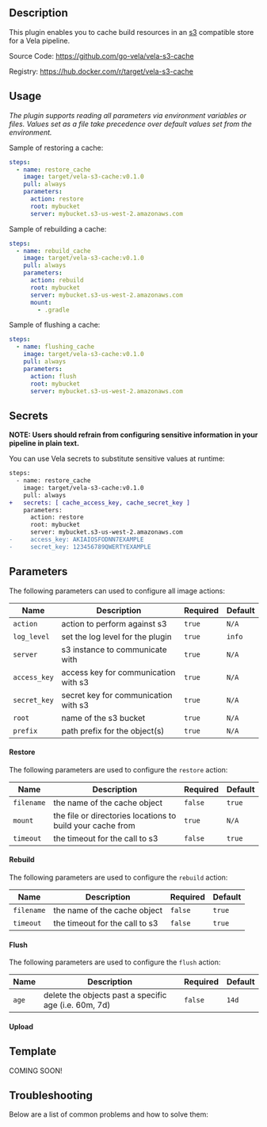 ## Description

This plugin enables you to cache build resources in an [s3](https://aws.amazon.com/s3/) compatible store for a Vela pipeline.

Source Code: https://github.com/go-vela/vela-s3-cache

Registry: https://hub.docker.com/r/target/vela-s3-cache

## Usage

_The plugin supports reading all parameters via environment variables or files. Values set as a file take precedence over default values set from the environment._

Sample of restoring a cache:

```yaml
steps:
  - name: restore_cache
    image: target/vela-s3-cache:v0.1.0
    pull: always
    parameters:
      action: restore
      root: mybucket
      server: mybucket.s3-us-west-2.amazonaws.com
```

Sample of rebuilding a cache:

```yaml
steps:
  - name: rebuild_cache
    image: target/vela-s3-cache:v0.1.0
    pull: always
    parameters:
      action: rebuild
      root: mybucket
      server: mybucket.s3-us-west-2.amazonaws.com
      mount:
        - .gradle
```

Sample of flushing a cache:

```yaml
steps:
  - name: flushing_cache
    image: target/vela-s3-cache:v0.1.0
    pull: always
    parameters:
      action: flush
      root: mybucket
      server: mybucket.s3-us-west-2.amazonaws.com
```

## Secrets

**NOTE: Users should refrain from configuring sensitive information in your pipeline in plain text.**

You can use Vela secrets to substitute sensitive values at runtime:

```diff
steps:
  - name: restore_cache
    image: target/vela-s3-cache:v0.1.0
    pull: always
+   secrets: [ cache_access_key, cache_secret_key ]
    parameters:
      action: restore
      root: mybucket
      server: mybucket.s3-us-west-2.amazonaws.com
-     access_key: AKIAIOSFODNN7EXAMPLE
-     secret_key: 123456789QWERTYEXAMPLE
```

## Parameters

The following parameters can used to configure all image actions:

| Name        | Description                          | Required | Default |
| ----------- | ------------------------------------ | -------- | ------- |
| `action`    | action to perform against s3         | `true`   | `N/A`   |
| `log_level` | set the log level for the plugin     | `true`   | `info`  |
| `server`    | s3 instance to communicate with      | `true`   | `N/A`   |
| `access_key`| access key for communication with s3 | `true`   | `N/A`   |
| `secret_key`| secret key for communication with s3 | `true`   | `N/A`   |
| `root`      | name of the s3 bucket                | `true`   | `N/A`   |
| `prefix`    | path prefix for the object(s)        | `true`   | `N/A`   |

#### Restore

The following parameters are used to configure the `restore` action:

| Name       | Description                                                | Required | Default |
| ---------- | ---------------------------------------------------------- | -------- | ------  |
| `filename` | the name of the cache object                               | `false`  | `true`  |
| `mount`    | the file or directories locations to build your cache from | `true`   | `N/A`   |
| `timeout`  | the timeout for the call to s3                             | `false`  | `true`  |


#### Rebuild

The following parameters are used to configure the `rebuild` action:

| Name       | Description                    | Required | Default |
| ---------- | ------------------------------ | -------- | ------  |
| `filename` | the name of the cache object   | `false`  | `true`  |
| `timeout`  | the timeout for the call to s3 | `false`  | `true`  |

#### Flush

The following parameters are used to configure the `flush` action:

| Name  | Description                                             | Required | Default |
| ----- | ------------------------------------------------------- | -------- | ------- |
| `age` | delete the objects past a specific age (i.e. 60m, 7d)   | `false`  | `14d`   |

#### Upload

## Template

COMING SOON!

## Troubleshooting

Below are a list of common problems and how to solve them:
